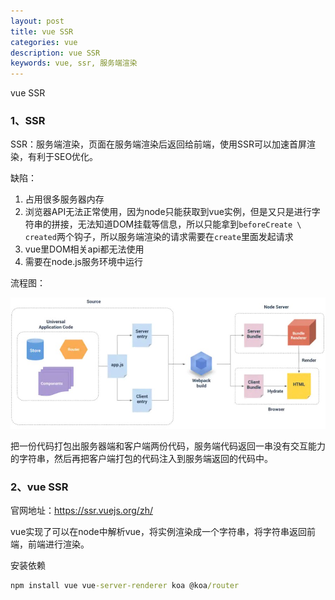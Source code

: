 ```yaml
---
layout: post
title: vue SSR
categories: vue
description: vue SSR
keywords: vue, ssr, 服务端渲染
---
```


vue SSR

### 1、SSR

SSR：服务端渲染，页面在服务端渲染后返回给前端，使用SSR可以加速首屏渲染，有利于SEO优化。

缺陷：

1. 占用很多服务器内存
2. 浏览器API无法正常使用，因为node只能获取到vue实例，但是又只是进行字符串的拼接，无法知道DOM挂载等信息，所以只能拿到`beforeCreate \ created`两个钩子，所以服务端渲染的请求需要在`create`里面发起请求
3. vue里DOM相关api都无法使用
4. 需要在node.js服务环境中运行

流程图：

![](/images/blog/img/ssr.png)

把一份代码打包出服务器端和客户端两份代码，服务端代码返回一串没有交互能力的字符串，然后再把客户端打包的代码注入到服务端返回的代码中。

### 2、vue SSR

官网地址：https://ssr.vuejs.org/zh/

vue实现了可以在node中解析vue，将实例渲染成一个字符串，将字符串返回前端，前端进行渲染。

安装依赖

```cmd
npm install vue vue-server-renderer koa @koa/router
```
